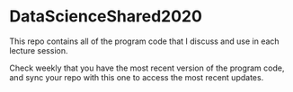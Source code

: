 # DataScienceShared2020

This repo contains all of the program code that I discuss and use in each lecture session.

Check weekly that you have the most recent version of the program code, and sync your repo with this one to access the most recent updates.
